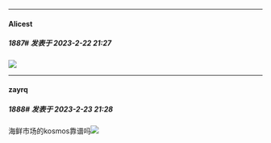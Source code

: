 
*****

####  Alicest  
##### 1887#       发表于 2023-2-22 21:27

<img src="https://p.sda1.dev/10/e15ac8d55fdba37585c2b34d143ad060/IMG_CMP_130388146.jpeg" referrerpolicy="no-referrer">


*****

####  zayrq  
##### 1888#       发表于 2023-2-23 21:28

海鲜市场的kosmos靠谱吗<img src="https://static.saraba1st.com/image/smiley/face2017/001.png" referrerpolicy="no-referrer">

